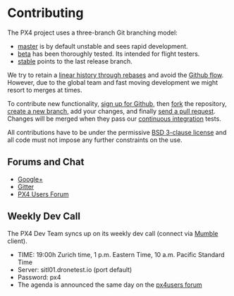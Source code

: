 # Contributing

The PX4 project uses a three-branch Git branching model:

  * [master](https://github.com/px4/firmware/tree/master) is by default unstable and sees rapid development.
  * [beta](https://github.com/px4/firmware/tree/beta) has been thoroughly tested. Its intended for flight testers.
  * [stable](https://github.com/px4/firmware/tree/stable) points to the last release branch.

We try to retain a [linear history through rebases](https://www.atlassian.com/git/tutorials/rewriting-history) and avoid the [Github flow](https://guides.github.com/introduction/flow/). However, due to the global team and fast moving development we might resort to merges at times.

To contribute new functionality, [sign up for Github](https://help.github.com/articles/signing-up-for-a-new-github-account/), then [fork](https://help.github.com/articles/fork-a-repo/) the repository, [create a new branch](https://help.github.com/articles/creating-and-deleting-branches-within-your-repository/), add your changes, and finally [send a pull request](https://help.github.com/articles/using-pull-requests/). Changes will be merged when they pass our [continuous integration](https://en.wikipedia.org/wiki/Continuous_integration) tests.

All contributions have to be under the permissive [BSD 3-clause license](https://opensource.org/licenses/BSD-3-Clause) and all code must not impose any further constraints on the use.


## Forums and Chat

  * [Google+](https://plus.google.com/117509651030855307398)
  * [Gitter](https://gitter.im/PX4/Firmware?utm_source=badge&utm_medium=badge&utm_campaign=pr-badge&utm_content=badge)
  * [PX4 Users Forum](http://groups.google.com/group/px4users)

## Weekly Dev Call

The PX4 Dev Team syncs up on its weekly dev call (connect via [Mumble](http://mumble.info) client).

  * TIME: 19:00h Zurich time, 1 p.m. Eastern Time, 10 a.m. Pacific Standard Time
  * Server: sitl01.dronetest.io (port default)
  * Password: px4
  * The agenda is announced the same day on the [px4users forum](https://en.wikipedia.org/wiki/Continuous_integration)
